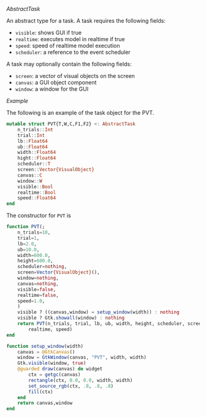 *AbstractTask*

An abstract type for a task. A task requires the following fields:

  * `visible`: shows GUI if true
  * `realtime`: executes model in realtime if true
  * `speed`: speed of realtime model execution
  * `scheduler`: a reference to the event scheduler

A task may optionally contain the following fields:

  * `screen`: a vector of visual objects on the screen
  * `canvas`: a GUI object component
  * `window`: a window for the GUI

*Example*

The following is an example of the task object for the PVT.

```julia
mutable struct PVT{T,W,C,F1,F2} <: AbstractTask 
    n_trials::Int
    trial::Int 
    lb::Float64
    ub::Float64 
    width::Float64
    hight::Float64
    scheduler::T
    screen::Vector{VisualObject}
    canvas::C
    window::W
    visible::Bool
    realtime::Bool
    speed::Float64
end    
```

The constructor for `PVT` is 

```julia
function PVT(;
    n_trials=10, 
    trial=1, 
    lb=2.0, 
    ub=10.0, 
    width=600.0, 
    height=600.0, 
    scheduler=nothing, 
    screen=Vector{VisualObject}(), 
    window=nothing, 
    canvas=nothing, 
    visible=false, 
    realtime=false,
    speed=1.0,
    )
    visible ? ((canvas,window) = setup_window(width)) : nothing
    visible ? Gtk.showall(window) : nothing
    return PVT(n_trials, trial, lb, ub, width, height, scheduler, screen, canvas, window, visible,
        realtime, speed)
end

function setup_window(width)
	canvas = @GtkCanvas()
    window = GtkWindow(canvas, "PVT", width, width)
    Gtk.visible(window, true)
    @guarded draw(canvas) do widget
        ctx = getgc(canvas)
        rectangle(ctx, 0.0, 0.0, width, width)
        set_source_rgb(ctx, .8, .8, .8)
        fill(ctx)
    end
	return canvas,window
end
```
